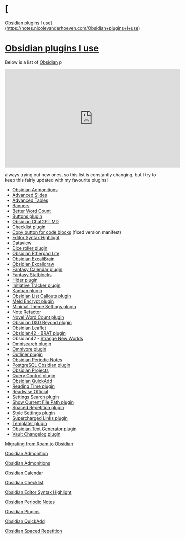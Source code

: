 # [  
Obsidian plugins I use](https://notes.nicolevanderhoeven.com/Obsidian+plugins+I+use)

# [Obsidian plugins I use](https://notes.nicolevanderhoeven.com/Obsidian+plugins+I+use)

Below is a list of [Obsidian](https://notes.nicolevanderhoeven.com/Obsidian) p

<iframe width="560" height="315" src="https://www.youtube.com/embed/W7kTtn9empU" title="Top 10 Obsidian Plugins I Can&#39;t Do Without" frameborder="0" allow="accelerometer; autoplay; clipboard-write; encrypted-media; gyroscope; picture-in-picture; web-share" referrerpolicy="strict-origin-when-cross-origin" allowfullscreen></iframe>

always trying out new ones, so this list is constantly changing, but I try to keep this fairly updated with my favourite plugins!
- [Obsidian Admonitions](https://notes.nicolevanderhoeven.com/Obsidian+Admonitions)
- [Advanced Slides](https://notes.nicolevanderhoeven.com/Advanced+Slides)
- [Advanced Tables](https://notes.nicolevanderhoeven.com/Advanced+Tables)
- [Banners](https://notes.nicolevanderhoeven.com/Banners)
- [Better Word Count](https://notes.nicolevanderhoeven.com/Better+Word+Count)
- [Buttons plugin](https://notes.nicolevanderhoeven.com/Buttons+plugin)
- [Obsidian ChatGPT MD](https://notes.nicolevanderhoeven.com/Obsidian+ChatGPT+MD)
- [Checklist plugin](https://notes.nicolevanderhoeven.com/Checklist+plugin)
- [Copy button for code blocks](https://notes.nicolevanderhoeven.com/Copy+button+for+code+blocks) (fixed version manifest)
- [Editor Syntax Highlight](https://notes.nicolevanderhoeven.com/Obsidian+Editor+Syntax+Highlight)
- [Dataview](https://notes.nicolevanderhoeven.com/Obsidian+Dataview)
- [Dice roller plugin](https://notes.nicolevanderhoeven.com/obsidian-playbook/Obsidian+Plugins/Community+Plugins/Dice+roller+plugin)
- [Obsidian Etherpad Lite](https://notes.nicolevanderhoeven.com/Obsidian+Etherpad+Lite)
- [Obsidian ExcaliBrain](https://notes.nicolevanderhoeven.com/obsidian-playbook/Obsidian+Plugins/Community+Plugins/Obsidian+ExcaliBrain)
- [Obsidian Excalidraw](https://notes.nicolevanderhoeven.com/Obsidian+Excalidraw)
- [Fantasy Calendar plugin](https://notes.nicolevanderhoeven.com/Fantasy+Calendar+plugin)
- [Fantasy Statblocks](https://notes.nicolevanderhoeven.com/Fantasy+Statblocks)
- [Hider plugin](https://notes.nicolevanderhoeven.com/Hider+plugin)
- [Initiative Tracker plugin](https://notes.nicolevanderhoeven.com/Initiative+Tracker+plugin)
- [Kanban plugin](https://notes.nicolevanderhoeven.com/Kanban+plugin)
- [Obsidian List Callouts plugin](https://notes.nicolevanderhoeven.com/Obsidian+List+Callouts+plugin)
- [Meld Encrypt plugin](https://notes.nicolevanderhoeven.com/Meld+Encrypt+plugin)
- [Minimal Theme Settings plugin](https://notes.nicolevanderhoeven.com/Minimal+Theme+Settings+plugin)
- [Note Refactor](https://notes.nicolevanderhoeven.com/obsidian-playbook/Obsidian+Plugins/Community+Plugins/Note+Refactor)
- [Novel Word Count plugin](https://notes.nicolevanderhoeven.com/Novel+Word+Count+plugin)
- [Obsidian D&D Beyond plugin](https://notes.nicolevanderhoeven.com/Obsidian+D%26D+Beyond+plugin)
- [Obsidian Leaflet](https://notes.nicolevanderhoeven.com/Obsidian+Leaflet)
- [Obsidian42 - BRAT plugin](https://notes.nicolevanderhoeven.com/Obsidian42+-+BRAT+plugin)
- Obsidian42 - [Strange New Worlds](https://notes.nicolevanderhoeven.com/obsidian-playbook/Obsidian+Plugins/Community+Plugins/Strange+New+Worlds)
- [Omnisearch plugin](https://notes.nicolevanderhoeven.com/Omnisearch+plugin)
- [Omnivore plugin](https://notes.nicolevanderhoeven.com/Omnivore+plugin)
- [Outliner plugin](https://notes.nicolevanderhoeven.com/Outliner+plugin)
- [Obsidian Periodic Notes](https://notes.nicolevanderhoeven.com/Obsidian+Periodic+Notes)
- [PostgreSQL Obsidian plugin](https://notes.nicolevanderhoeven.com/PostgreSQL+Obsidian+plugin)
- [Obsidian Projects](https://notes.nicolevanderhoeven.com/obsidian-playbook/Obsidian+Plugins/Community+Plugins/Obsidian+Projects)
- [Query Control plugin](https://notes.nicolevanderhoeven.com/Query+Control+plugin)
- [Obsidian QuickAdd](https://notes.nicolevanderhoeven.com/Obsidian+QuickAdd)
- [Reading Time plugin](https://notes.nicolevanderhoeven.com/Reading+Time+plugin)
- [Readwise Official](https://notes.nicolevanderhoeven.com/Readwise+Official)
- [Settings Search plugin](https://notes.nicolevanderhoeven.com/Settings+Search+plugin)
- [Show Current File Path plugin](https://notes.nicolevanderhoeven.com/Show+Current+File+Path+plugin)
- [Spaced Repetition plugin](https://notes.nicolevanderhoeven.com/Spaced+Repetition+plugin)
- [Style Settings plugin](https://notes.nicolevanderhoeven.com/Style+Settings+plugin)
- [Supercharged Links plugin](https://notes.nicolevanderhoeven.com/Supercharged+Links+plugin)
- [Templater plugin](https://notes.nicolevanderhoeven.com/obsidian-playbook/Obsidian+Plugins/Community+Plugins/Templater+plugin)
- [Obsidian Text Generator plugin](https://notes.nicolevanderhoeven.com/obsidian-playbook/Obsidian+Plugins/Community+Plugins/Obsidian+Text+Generator+plugin)
- [Vault Changelog plugin](https://notes.nicolevanderhoeven.com/Vault+Changelog+plugin)

[Migrating from Roam to Obsidian](https://notes.nicolevanderhoeven.com/Migrating+from+Roam+to+Obsidian)

[Obsidian Admonition](https://notes.nicolevanderhoeven.com/Obsidian+Admonition)

[Obsidian Admonitions](https://notes.nicolevanderhoeven.com/Obsidian+Admonitions)

[Obsidian Calendar](https://notes.nicolevanderhoeven.com/Obsidian+Calendar)

[Obsidian Checklist](https://notes.nicolevanderhoeven.com/Obsidian+Checklist)

[Obsidian Editor Syntax Highlight](https://notes.nicolevanderhoeven.com/Obsidian+Editor+Syntax+Highlight)

[Obsidian Periodic Notes](https://notes.nicolevanderhoeven.com/Obsidian+Periodic+Notes)

[Obsidian Plugins](https://notes.nicolevanderhoeven.com/Obsidian+Plugins)

[Obsidian QuickAdd](https://notes.nicolevanderhoeven.com/Obsidian+QuickAdd)

[Obsidian Spaced Repetition](https://notes.nicolevanderhoeven.com/Obsidian+Spaced+Repetition)